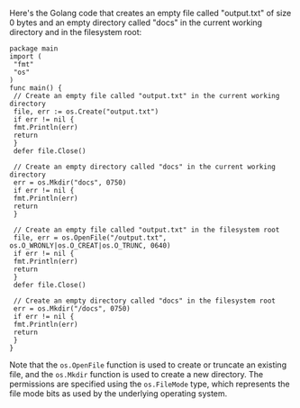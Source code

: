 Here's the Golang code that creates an empty file called "output.txt" of size 0 bytes and an empty directory called "docs" in the current working directory and in the filesystem root:
```
package main
import (
 "fmt"
 "os"
)
func main() {
 // Create an empty file called "output.txt" in the current working directory
 file, err := os.Create("output.txt")
 if err != nil {
 fmt.Println(err)
 return
 }
 defer file.Close()

 // Create an empty directory called "docs" in the current working directory
 err = os.Mkdir("docs", 0750)
 if err != nil {
 fmt.Println(err)
 return
 }

 // Create an empty file called "output.txt" in the filesystem root
 file, err = os.OpenFile("/output.txt", os.O_WRONLY|os.O_CREAT|os.O_TRUNC, 0640)
 if err != nil {
 fmt.Println(err)
 return
 }
 defer file.Close()

 // Create an empty directory called "docs" in the filesystem root
 err = os.Mkdir("/docs", 0750)
 if err != nil {
 fmt.Println(err)
 return
 }
}
```
Note that the `os.OpenFile` function is used to create or truncate an existing file, and the `os.Mkdir` function is used to create a new directory. The permissions are specified using the `os.FileMode` type, which represents the file mode bits as used by the underlying operating system.

